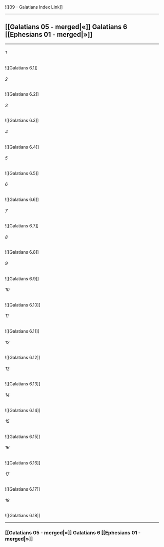 ![[09 - Galatians Index Link]]

---
##  [[Galatians 05 - merged|«]] Galatians 6 [[Ephesians 01 - merged|»]]

---

###### 1
![[Galatians 6.1]] 

###### 2
![[Galatians 6.2]] 

###### 3
![[Galatians 6.3]] 

###### 4
![[Galatians 6.4]]

###### 5 
![[Galatians 6.5]] 

###### 6
![[Galatians 6.6]] 

###### 7
![[Galatians 6.7]] 

###### 8
![[Galatians 6.8]] 

###### 9
![[Galatians 6.9]] 

###### 10
![[Galatians 6.10]] 

###### 11
![[Galatians 6.11]] 

###### 12
![[Galatians 6.12]]

###### 13
![[Galatians 6.13]] 

###### 14
![[Galatians 6.14]] 

###### 15
![[Galatians 6.15]]

###### 16
![[Galatians 6.16]] 

###### 17
![[Galatians 6.17]]

###### 18
![[Galatians 6.18]] 


---
###  [[Galatians 05 - merged|«]] Galatians 6 [[Ephesians 01 - merged|»]]